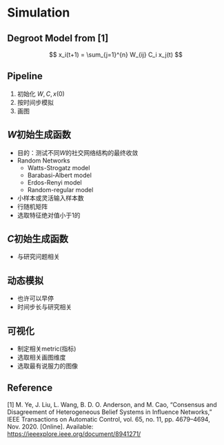 # Simulation
## Degroot Model from [1]
$$
x_i(t+1) = \sum_{j=1}^{n} W_{ij} C_i x_j(t)
$$

## Pipeline
1. 初始化 $W, C, x(0)$ 
2. 按时间步模拟
3. 画图

## $W$初始生成函数
* 目的：测试不同$W$的社交网络结构的最终收敛
* Random Networks
  * Watts-Strogatz model
  * Barabasi-Albert model
  * Erdos-Renyi model
  * Random-regular model
* 小样本或灵活输入样本数
* 行随机矩阵
* 选取特征绝对值小于1的

## $C$初始生成函数
* 与研究问题相关

## 动态模拟
* 也许可以早停
* 时间步长与研究相关

## 可视化
* 制定相关metric(指标)
* 选取相关画图维度
* 选取最有说服力的图像


## Reference
[1] M. Ye, J. Liu, L. Wang, B. D. O. Anderson, and M. Cao, “Consensus and Disagreement of
Heterogeneous Belief Systems in Influence Networks,” IEEE Transactions on Automatic
Control, vol. 65, no. 11, pp. 4679–4694, Nov. 2020. [Online]. Available:
https://ieeexplore.ieee.org/document/8941271/

